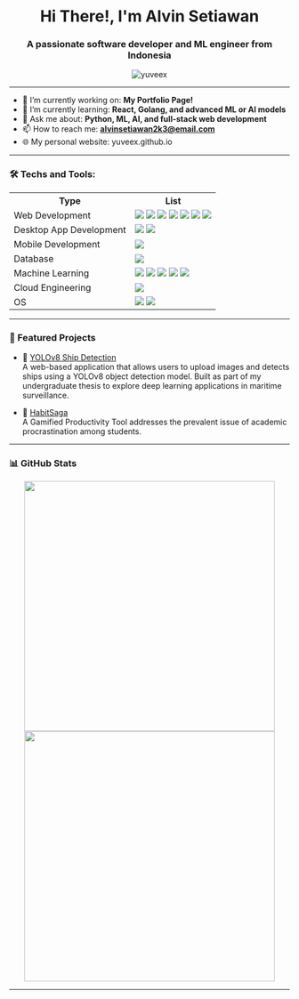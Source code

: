 <h1 align="center">Hi There!, I'm Alvin Setiawan</h1>
<h3 align="center">A passionate software developer and ML engineer from Indonesia</h3>

<p align="center">
  <img src="https://komarev.com/ghpvc/?username=yuveex&label=Profile%20views&color=0e75b6&style=flat" alt="yuveex" />
</p>

---

- 🔭 I’m currently working on: **My Portfolio Page!**
- 🌱 I’m currently learning: **React, Golang, and advanced ML or AI models**
- 💬 Ask me about: **Python, ML, AI, and full-stack web development**
- 📫 How to reach me: **alvinsetiawan2k3@email.com**
- 🌐 My personal website: yuveex.github.io

---

### 🛠️ Techs and Tools:
<table>
    <tr>
        <th>Type</th>
        <th>List</th>
    </tr>
    <tr>
        <td>Web Development</td>
        <td>
            <img src="https://img.shields.io/badge/PHP-777BB4?logo=php&logoColor=white&style=for-the-badge"/>
            <img src="https://img.shields.io/badge/Javascript-black?logo=javascript&style=for-the-badge"/>
            <img src="https://img.shields.io/badge/Java-F89820?style=for-the-badge"/>
            <img src="https://img.shields.io/badge/Laravel-white?logo=laravel&style=for-the-badge"/>
            <img src="https://img.shields.io/badge/Bootstrap-7952B3?logo=bootstrap&logoColor=white&style=for-the-badge"/>
            <img src="https://img.shields.io/badge/Flask-3BABC3?logo=flask&logoColor=white&style=for-the-badge"/>
            <img src="https://img.shields.io/badge/CSS-663399?logo=css&logoColor=white&style=for-the-badge"/>
        </td>
    </tr>
    <tr>
        <td>Desktop App Development</td>
        <td>
            <img src="https://img.shields.io/badge/C%23-9179E4?style=for-the-badge"/>
            <img src="https://img.shields.io/badge/.NET-512BD4?logo=dotnet&logoColor=white&style=for-the-badge"/>
        </td>
    </tr>
    <tr>
        <td>Mobile Development</td>
        <td>
            <img src="https://img.shields.io/badge/Kotlin-7F52FF?logo=kotlin&logoColor=white&style=for-the-badge"/>
        </td>
    </tr>
    <tr>
        <td>Database</td>
        <td>
            <img src="https://img.shields.io/badge/mysql-4479A1?logo=mysql&logoColor=white&style=for-the-badge"/>
        </td>
    </tr>
    <tr>
        <td>Machine Learning</td>
        <td>
            <img src="https://img.shields.io/badge/Python-yellow?logo=python&style=for-the-badge"/>
            <img src="https://img.shields.io/badge/R-276DC3?logo=r&style=for-the-badge"/>
            <img src="https://img.shields.io/badge/Tensorflow-white?logo=tensorflow&style=for-the-badge"/>
            <img src="https://img.shields.io/badge/Scikitlearn-29ABE2?logo=scikitlearn&style=for-the-badge"/>
            <img src="https://img.shields.io/badge/Pytorch-black?logo=pytorch&style=for-the-badge"/>
        </td>
    </tr>
        <tr>
        <td>Cloud Engineering</td>
        <td>
            <img src="https://img.shields.io/badge/Google%20Cloud-4285F4?logo=googlecloud&logoColor=white&style=for-the-badge"/>
        </td>
    </tr>
        <tr>
        <td>OS</td>
        <td>
            <img src="https://img.shields.io/badge/Windows-white?style=for-the-badge"/>
            <img src="https://img.shields.io/badge/Ubuntu-E95420?logo=ubuntu&logoColor=white&style=for-the-badge"/>
        </td>
    </tr>
    <tr>
    </tr>
</table>

---

### 📌 Featured Projects

- 🚢 [YOLOv8 Ship Detection](https://github.com/yuveex/YOLOv8ShipDetection)  
  A web-based application that allows users to upload images and detects ships using a YOLOv8 object detection model. Built as part of my undergraduate thesis to explore deep learning applications in maritime surveillance.

- 🧠 [HabitSaga](https://github.com/C242-PS009/HabitSagaAndroidApp)  
  A Gamified Productivity Tool addresses the prevalent issue of academic procrastination among students.

---

### 📊 GitHub Stats

<p align="center">
  <img src="https://github-readme-stats.vercel.app/api?username=yuveex&show_icons=true&theme=github_dark" width="450" />
  <img src="https://github-readme-streak-stats.herokuapp.com/?user=yuveex&theme=github-dark-blue" width="450" />
</p>

---

<!-- ### 🌐 Connect with me -->

<!-- [![LinkedIn](https://img.shields.io/badge/LinkedIn-blue?logo=linkedin&style=for-the-badge)](https://www.linkedin.com/in/alvin-setiawan-a5bb73333/) -->
<!-- [![GitHub](https://img.shields.io/badge/GitHub-black?logo=github&style=for-the-badge)](https://github.com/yuveex) -->
